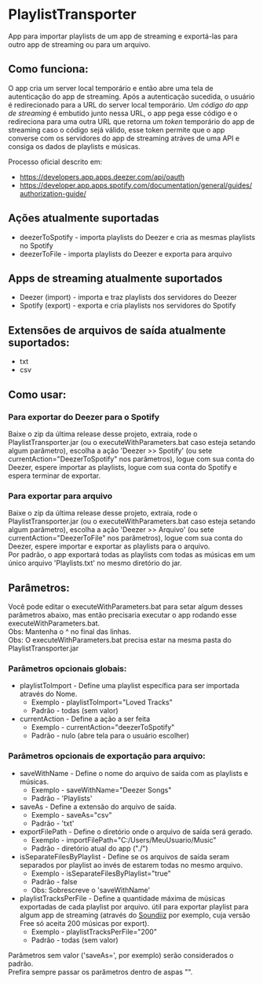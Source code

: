# PlaylistTransporter

App para importar playlists de um app de streaming e exportá-las para outro app de streaming ou para um arquivo.

## Como funciona:
O app cria um server local temporário e então abre uma tela de autenticação do app de streaming. Após a autenticação sucedida, o usuário é redirecionado para a URL do server local temporário. Um *código do app de streaming* é embutido junto nessa URL, o app pega esse código e o redireciona para uma outra URL que retorna um *token* temporário do app de streaming caso o código sejá válido, esse token permite que o app converse com os servidores do app de streaming atráves de uma API e consiga os dados de playlists e músicas. 

Processo oficial descrito em: 
* https://developers.app.apps.deezer.com/api/oauth
* https://developer.app.apps.spotify.com/documentation/general/guides/authorization-guide/

## Ações atualmente suportadas
* deezerToSpotify - importa playlists do Deezer e cria as mesmas playlists no Spotify
* deezerToFile - importa playlists do Deezer e exporta para arquivo

## Apps de streaming atualmente suportados
* Deezer (import) - importa e traz playlists dos servidores do Deezer
* Spotify (export) - exporta e cria playlists nos servidores do Spotify

## Extensões de arquivos de saída atualmente suportados:
* txt
* csv

## Como usar:

### Para exportar do Deezer para o Spotify
Baixe o zip da última release desse projeto, extraia, rode o PlaylistTransporter.jar (ou o executeWithParameters.bat caso esteja setando algum parâmetro), escolha a ação 'Deezer >> Spotify' (ou sete currentAction="DeezerToSpotify" nos parâmetros), logue com sua conta do Deezer, espere importar as playlists, logue com sua conta do Spotify e espera terminar de exportar.

### Para exportar para arquivo

Baixe o zip da última release desse projeto, extraia, rode o PlaylistTransporter.jar (ou o executeWithParameters.bat caso esteja setando algum parâmetro), escolha a ação 'Deezer >> Arquivo' (ou sete currentAction="DeezerToFile" nos parâmetros), logue com sua conta do Deezer, espere importar e exportar as playlists para o arquivo.\
Por padrão, o app exportará todas as playlists com todas as músicas em um único arquivo 'Playlists.txt' no mesmo diretório do jar.

## Parâmetros:

Você pode editar o executeWithParameters.bat para setar algum desses parâmetros abaixo, mas então precisaria executar o app rodando esse executeWithParameters.bat.\
Obs: Mantenha o ^ no final das linhas.\
Obs: O executeWithParameters.bat precisa estar na mesma pasta do PlaylistTransporter.jar

### Parâmetros opcionais globais:
* playlistToImport - Define uma playlist específica para ser importada através do Nome.
    * Exemplo - playlistToImport="Loved Tracks"
    * Padrão - todas (sem valor)
* currentAction - Define a ação a ser feita
    * Exemplo - currentAction="deezerToSpotify"
    * Padrão - nulo (abre tela para o usuário escolher)

### Parâmetros opcionais de exportação para arquivo:
* saveWithName - Define o nome do arquivo de saída com as playlists e músicas.
    * Exemplo - saveWithName="Deezer Songs"
    * Padrão - 'Playlists' 
* saveAs - Define a extensão do arquivo de saída.
    * Exemplo - saveAs="csv"
    * Padrão - 'txt'
* exportFilePath - Define o diretório onde o arquivo de saída será gerado.
    * Exemplo - importFilePath="C:/Users/MeuUsuario/Music"
    * Padrão - diretório atual do app ("./")
* isSeparateFilesByPlaylist - Define se os arquivos de saída seram separados por playlist ao invés de estarem todas no mesmo arquivo.
    * Exemplo - isSeparateFilesByPlaylist="true"
    * Padrão - false
    * Obs: Sobrescreve o 'saveWithName'
* playlistTracksPerFile - Define a quantidade máxima de músicas exportadas de cada playlist por arquivo. útil para exportar playlist para algum app de streaming (através do [Soundiiz](https://soundiiz.com/pt/) por exemplo, cuja versão Free só aceita 200 músicas por export). 
    * Exemplo - playlistTracksPerFile="200"
    * Padrão - todas (sem valor)

Parâmetros sem valor ('saveAs=', por exemplo) serão considerados o padrão.\
Prefira sempre passar os parâmetros dentro de aspas "".
